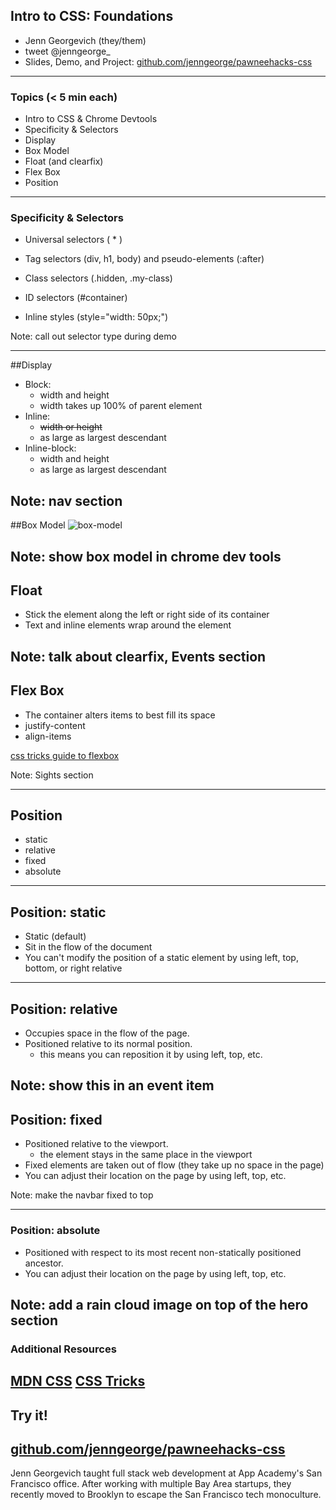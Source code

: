 ## Intro to CSS: Foundations
- Jenn Georgevich (they/them)
- tweet @jenngeorge_
- Slides, Demo, and Project: [github.com/jenngeorge/pawneehacks-css](github.com/jenngeorge/pawneehacks-css)
---

### Topics (< 5 min each)

- Intro to CSS & Chrome Devtools
- Specificity & Selectors
- Display
- Box Model
- Float (and clearfix)
- Flex Box
- Position

---

### Specificity & Selectors
- Universal selectors ( * )

- Tag selectors (div, h1, body) and pseudo-elements (:after)

- Class selectors (.hidden, .my-class)

- ID selectors (#container)

- Inline styles (style="width: 50px;")

Note: call out selector type during demo

---
##Display
- Block:
    - width and height
    - width takes up 100% of parent element
- Inline:
    - ~~width or height~~
    - as large as largest descendant
- Inline-block:
    - width and height
    - as large as largest descendant

Note: nav section
---
##Box Model
![box-model](http://res.cloudinary.com/jenngeorge/image/upload/v1504753778/box-model_nvjdp7.png)

Note: show box model in chrome dev tools
---
## Float
- Stick the element along the left or right side of its container
- Text and inline elements wrap around the element

Note: talk about clearfix, Events section
---
## Flex Box
- The container alters items to best fill its space
- justify-content
- align-items

[css tricks guide to flexbox](https://css-tricks.com/snippets/css/a-guide-to-flexbox/)

Note: Sights section

---
## Position
- static
- relative
- fixed
- absolute

---
## Position: static
* Static (default)
* Sit in the flow of the document
* You can't modify the position of a static element by using left, top, bottom, or right
relative

---
## Position: relative
- Occupies space in the flow of the page.
- Positioned relative to its normal position.
    - this means you can reposition it by using left, top, etc.

Note: show this in an event item
---
## Position: fixed
- Positioned relative to the viewport.
    - the element stays in the same place in the viewport
- Fixed elements are taken out of flow (they take up no space in the page)
- You can adjust their location on the page by using left, top, etc.

Note: make the navbar fixed to top

---
### Position: absolute

- Positioned with respect to its most recent non-statically positioned ancestor.
-  You can adjust their location on the page by using left, top, etc.

Note: add a rain cloud image on top of the hero section
---
### Additional Resources
[MDN CSS](https://developer.mozilla.org/en-US/docs/Web/CSS)
[CSS Tricks](https://css-tricks.com/)
---
## Try it!

[github.com/jenngeorge/pawneehacks-css](github.com/jenngeorge/pawneehacks-css)
---

Jenn Georgevich taught full stack web development at App Academy's 
San Francisco office. After working with multiple Bay Area startups, they
recently moved to Brooklyn to escape the San Francisco tech monoculture.
